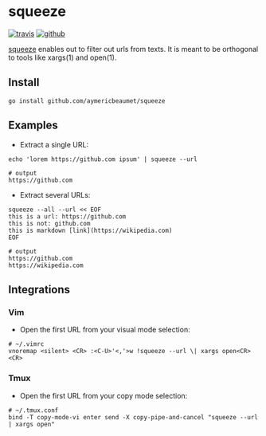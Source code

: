 # squeeze

[![travis](https://img.shields.io/travis/aymericbeaumet/squeeze?style=flat-square&logo=travis)](https://travis-ci.org/aymericbeaumet/squeeze)
[![github](https://img.shields.io/github/issues/aymericbeaumet/squeeze?style=flat-square&logo=github)](https://github.com/aymericbeaumet/squeeze/issues)

[squeeze](https://github.com/aymericbeaumet/squeeze) enables out to filter out
urls from texts. It is meant to be orthogonal to tools like xargs(1) and
open(1).

## Install

```shell
go install github.com/aymericbeaumet/squeeze
```

## Examples

- Extract a single URL:

```shell
echo 'lorem https://github.com ipsum' | squeeze --url

# output
https://github.com
```

- Extract several URLs:

```shell
squeeze --all --url << EOF
this is a url: https://github.com
this is not: github.com
this is markdown [link](https://wikipedia.com)
EOF

# output
https://github.com
https://wikipedia.com
```

## Integrations

### Vim

- Open the first URL from your visual mode selection:

```vimrc
# ~/.vimrc
vnoremap <silent> <CR> :<C-U>'<,'>w !squeeze --url \| xargs open<CR><CR>
```

### Tmux

- Open the first URL from your copy mode selection:

```tmux
# ~/.tmux.conf
bind -T copy-mode-vi enter send -X copy-pipe-and-cancel "squeeze --url | xargs open"
```
